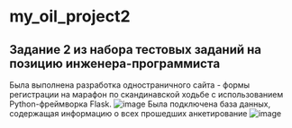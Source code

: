 # my_oil_project2
## Задание 2 из набора тестовых заданий на позицию инженера-программиста 
Была выполнена разработка одностраничного сайта - формы регистрации на марафон по скандинавской ходьбе с использованием Python-фреймворка Flask. 
![image](https://user-images.githubusercontent.com/44709738/191994862-b28d5487-f477-47f1-a51f-3195f0fd9ce3.png)
Была подключена база данных, содержащая информацию о всех прошедших анкетирование
![image](https://user-images.githubusercontent.com/44709738/191995408-ea1746e8-45ea-4c27-812c-710a33a2e166.png)

